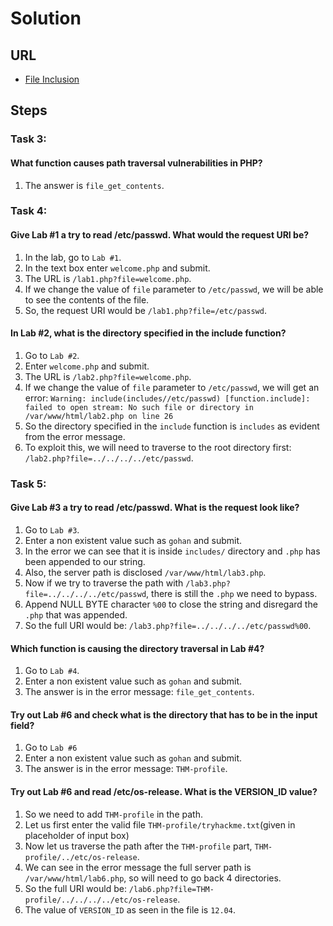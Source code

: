 # Solution

## URL
- [File Inclusion](https://tryhackme.com/room/fileinc)

## Steps

### Task 3:
#### What function causes path traversal vulnerabilities in PHP?
1. The answer is `file_get_contents`.

### Task 4:
#### Give Lab #1 a try to read /etc/passwd. What would the request URI be?
1. In the lab, go to `Lab #1`.
2. In the text box enter `welcome.php` and submit.
3. The URL is `/lab1.php?file=welcome.php`.
4. If we change the value of `file` parameter to `/etc/passwd`, we will be able to see the contents of the file.
5. So, the request URI would be `/lab1.php?file=/etc/passwd`.

#### In Lab #2, what is the directory specified in the include function?
1. Go to `Lab #2`.
2. Enter `welcome.php` and submit.
3. The URL is `/lab2.php?file=welcome.php`.
4. If we change the value of `file` parameter to `/etc/passwd`, we will get an error:
`Warning: include(includes//etc/passwd) [function.include]: failed to open stream: No such file or directory in /var/www/html/lab2.php on line 26`
5. So the directory specified in the `include` function is `includes` as evident from the error message.
7. To exploit this, we will need to traverse to the root directory first: `/lab2.php?file=../../../../etc/passwd`.

### Task 5:
#### Give Lab #3 a try to read /etc/passwd. What is the request look like?
1. Go to `Lab #3`.
2. Enter a non existent value such as `gohan` and submit.
3. In the error we can see that it is inside `includes/` directory and `.php` has been appended to our string.
4. Also, the server path is disclosed `/var/www/html/lab3.php`.
5. Now if we try to traverse the path with `/lab3.php?file=../../../../etc/passwd`, there is still the `.php` we need to bypass.
6. Append NULL BYTE character `%00` to close the string and disregard the `.php` that was appended.
7. So the full URI would be: `/lab3.php?file=../../../../etc/passwd%00`.

#### Which function is causing the directory traversal in Lab #4?
1. Go to `Lab #4`.
2. Enter a non existent value such as `gohan` and submit.
3. The answer is in the error message: `file_get_contents`.

#### Try out Lab #6 and check what is the directory that has to be in the input field?
1. Go to `Lab #6`
2. Enter a non existent value such as `gohan` and submit.
3. The answer is in the error message: `THM-profile`.

#### Try out Lab #6 and read /etc/os-release. What is the VERSION_ID value?
1. So we need to add `THM-profile` in the path.
2. Let us first enter the valid file `THM-profile/tryhackme.txt`(given in placeholder of input box)
3. Now let us traverse the path after the `THM-profile` part, `THM-profile/../etc/os-release`.
4. We can see in the error message the full server path is `/var/www/html/lab6.php`, so will need to go back 4 directories.
5. So the full URI would be: `/lab6.php?file=THM-profile/../../../../etc/os-release`.
6. The value of `VERSION_ID` as seen in the file is `12.04`.
